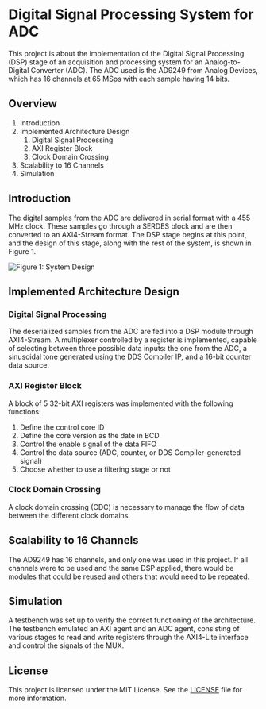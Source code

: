 # Digital Signal Processing System for ADC

This project is about the implementation of the Digital Signal Processing (DSP) stage of an acquisition and processing system for an Analog-to-Digital Converter (ADC). The ADC used is the AD9249 from Analog Devices, which has 16 channels at 65 MSps with each sample having 14 bits.

## Overview

1. Introduction
2. Implemented Architecture Design
   1. Digital Signal Processing
   2. AXI Register Block
   3. Clock Domain Crossing
3. Scalability to 16 Channels
4. Simulation

## Introduction

The digital samples from the ADC are delivered in serial format with a 455 MHz clock. These samples go through a SERDES block and are then converted to an AXI4-Stream format. The DSP stage begins at this point, and the design of this stage, along with the rest of the system, is shown in Figure 1.

![Figure 1: System Design](figure1.png)

## Implemented Architecture Design

### Digital Signal Processing

The deserialized samples from the ADC are fed into a DSP module through AXI4-Stream. A multiplexer controlled by a register is implemented, capable of selecting between three possible data inputs: the one from the ADC, a sinusoidal tone generated using the DDS Compiler IP, and a 16-bit counter data source.

### AXI Register Block

A block of 5 32-bit AXI registers was implemented with the following functions:

1. Define the control core ID
2. Define the core version as the date in BCD
3. Control the enable signal of the data FIFO
4. Control the data source (ADC, counter, or DDS Compiler-generated signal)
5. Choose whether to use a filtering stage or not

### Clock Domain Crossing

A clock domain crossing (CDC) is necessary to manage the flow of data between the different clock domains.

## Scalability to 16 Channels

The AD9249 has 16 channels, and only one was used in this project. If all channels were to be used and the same DSP applied, there would be modules that could be reused and others that would need to be repeated.

## Simulation

A testbench was set up to verify the correct functioning of the architecture. The testbench emulated an AXI agent and an ADC agent, consisting of various stages to read and write registers through the AXI4-Lite interface and control the signals of the MUX.

## License

This project is licensed under the MIT License. See the [LICENSE](LICENSE) file for more information.
